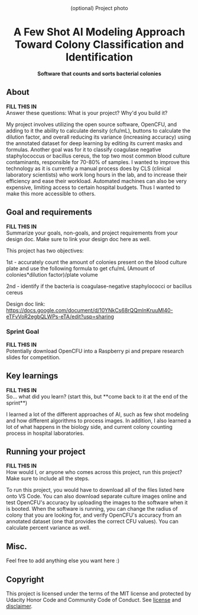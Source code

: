 <div align="center">(optional) Project photo</div>
<h1 align="center">A Few Shot AI Modeling Approach Toward Colony Classification and Identification
</h1>
<p align="center"><strong> Software that counts and sorts bacterial colonies</strong>
<br/>

<h2>About</h2>
<strong>FILL THIS IN</strong><br/>
Answer these questions: What is your project? Why'd you build it?

My project involves utilizing the open source software, OpenCFU, and adding to it the ability to calculate density (cfu/mL), buttons to calculate the dilution factor, and overall reducing its variance (increasing accuracy) using the annotated dataset for deep learning by editing its current masks and formulas. Another goal was for it to classify coagulase negative staphylococcus or bacillus cereus, the top two most common blood culture contaminants, responsible for 70-80% of samples. I wanted to improve this technology as it is currently a manual process does by CLS (clinical laboratory scientists) who work long hours in the lab, and to increase their efficiency and ease their workload. Automated machines can also be very expensive, limiting access to certain hospital budgets. Thus I wanted to make this more accessible to others.

<h2>Goal and requirements</h2>
<strong>FILL THIS IN</strong><br/>
 Summarize your goals, non-goals, and project requirements from your design doc. Make sure to link your design doc here as well.

This project has two objectives: 
   
   1st - accurately count the amount of colonies present on the blood culture plate and use the following formula to get cfu/mL
(Amount of colonies*dilution factor)/plate volume
  
   2nd - identify if the bacteria is coagulase-negative staphylococci or bacillus cereus

Design doc link: https://docs.google.com/document/d/10YNkCs68rQQmlnKruuMl40-eTFvVoR2egbQLWPs-eTA/edit?usp=sharing
 
 <h3>Sprint Goal</h3>
<strong>FILL THIS IN</strong><br/>
Potentially download OpenCFU into a Raspberry pi and prepare research slides for competition. 

<h2>Key learnings</h2>
<strong>FILL THIS IN</strong><br/>
So... what did you learn? (start this, but **come back to it at the end of the sprint**)

I learned a lot of the different approaches of AI, such as few shot modeling and how different algorithms to process images. In addition, I also learned a lot of what happens in the biology side, and current colony counting process in hospital laboratories. 

<h2>Running your project</h2>
<strong>FILL THIS IN</strong><br/>
How would I, or anyone who comes across this project, run this project? Make sure to include all the steps.

To run this project, you would have to download all of the files listed here onto VS Code. You can also download separate culture images online and test OpenCFU's accuracy by uploading the images to the software when it is booted. When the software is running, you can change the radius of colony that you are looking for, and verify OpenCFU's accuracy from an annotated dataset (one that provides the correct CFU values). You can calculate percent variance as well. 

<h2>Misc.</h2>
Feel free to add anything else you want here :)

<h2>Copyright</h2>
This project is licensed under the terms of the MIT license and protected by Udacity Honor Code and Community Code of Conduct. See <a href="LICENSE.md">license</a> and <a href="LICENSE.DISCLAIMER.md">disclaimer</a>.
